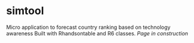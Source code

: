 # simtool

Micro application to forecast country ranking based on technology awareness
Built with Rhandsontable and R6 classes.
*Page in construction*
